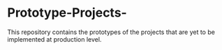 # Prototype-Projects-
This repository contains the prototypes of the projects that are yet to be implemented at production level.
